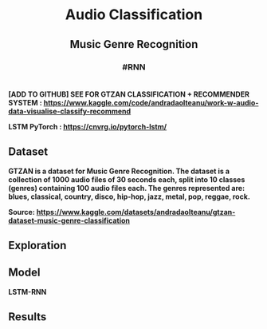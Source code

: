 <h1 align="center">
  <b>Audio Classification
</h1>
<h2 align="center">
    Music Genre Recognition<br>
</h2>
<h3 align="center">
    #RNN<br><br>
</h3>


[ADD TO GITHUB] SEE FOR GTZAN CLASSIFICATION + RECOMMENDER SYSTEM : https://www.kaggle.com/code/andradaolteanu/work-w-audio-data-visualise-classify-recommend

LSTM PyTorch : https://cnvrg.io/pytorch-lstm/

## Dataset

**GTZAN** is a dataset for **Music Genre Recognition**. The dataset is a collection of 1000 audio files of 30 seconds each, split into 10 classes (genres) containing 100 audio files each. The genres represented are:  blues, classical, country, disco, hip-hop, jazz, metal, pop, reggae, rock.

Source: https://www.kaggle.com/datasets/andradaolteanu/gtzan-dataset-music-genre-classification


## Exploration


## Model

LSTM-RNN

## Results
